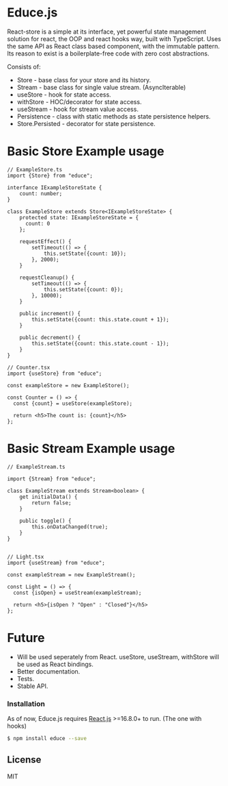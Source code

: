 # Educe.js


React-store is a simple at its interface, yet powerful state management solution for react, the OOP and react hooks way, built with TypeScript.
Uses the same API as React class based component, with the immutable pattern.
Its reason to exist is a boilerplate-free code with zero cost abstractions.

Consists of:
- Store - base class for your store and its history.
- Stream - base class for single value stream. (AsyncIterable)
- useStore - hook for state access.
- withStore - HOC/decorator for state access.
- useStream - hook for stream value access.
- Persistence - class with static methods as state persistence helpers.
- Store.Persisted - decorator for state persistence.

# Basic Store Example usage

```
// ExampleStore.ts
import {Store} from "educe";

interfance IExampleStoreState {
    count: number;
}

class ExampleStore extends Store<IExampleStoreState> {
    protected state: IExampleStoreState = {
      count: 0  
    };
    
    requestEffect() {
        setTimeout(() => {
            this.setState({count: 10});
        }, 2000);
    }
    
    requestCleanup() {
        setTimeout(() => {
            this.setState({count: 0});
        }, 10000);
    }
    
    public increment() {
        this.setState({count: this.state.count + 1});
    }
    
    public decrement() {
        this.setState({count: this.state.count - 1});
    }
}

// Counter.tsx
import {useStore} from "educe";

const exampleStore = new ExampleStore();

const Counter = () => {
  const {count} = useStore(exampleStore); 

  return <h5>The count is: {count}</h5>
};

```

# Basic Stream Example usage
```
// ExampleStream.ts

import {Stream} from "educe";

class ExampleStream extends Stream<boolean> {
    get initialData() {
        return false;
    }
    
    public toggle() {
        this.onDataChanged(true);
    }
}


// Light.tsx
import {useStream} from "educe";

const exampleStream = new ExampleStream();

const Light = () => {
  const {isOpen} = useStream(exampleStream); 

  return <h5>{isOpen ? "Open" : "Closed"}</h5>
};
```


# Future
- Will be used seperately from React. useStore, useStream, withStore will be used as React bindings.
- Better documentation.
- Tests.
- Stable API.

### Installation

As of now, Educe.js requires [React.js](https://reactjs.org/) >=16.8.0+ to run. (The one with hooks)

```sh
$ npm install educe --save
```

License
----

MIT


